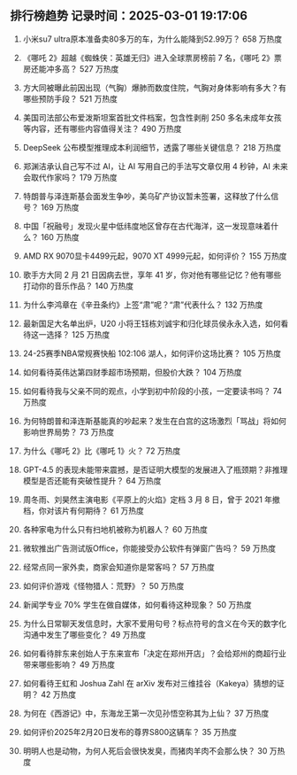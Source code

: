 
## 排行榜趋势 记录时间：2025-03-01 19:17:06
  
  1. 小米su7 ultra原本准备卖80多万的车，为什么能降到52.99万？ 658 万热度
    
  2. 《哪吒 2》超越《蜘蛛侠：英雄无归》进入全球票房榜前 7 名，《哪吒 2》票房还能冲多高？ 527 万热度
    
  3. 方大同被曝此前因出现（气胸）爆肺而数度住院，气胸对身体影响有多大？有哪些预防手段？ 521 万热度
    
  4. 美国司法部公布爱泼斯坦案首批文件档案，包含性剥削 250 多名未成年女孩等内容，还有哪些内容值得关注？ 490 万热度
    
  5. DeepSeek 公布模型推理成本利润细节，透露了哪些关键信息？ 218 万热度
    
  6. 郑渊洁承认自己写不过 AI，让 AI 写用自己的手法写文章仅用 4 秒钟，AI 未来会取代作家吗？ 179 万热度
    
  7. 特朗普与泽连斯基会面发生争吵，美乌矿产协议暂未签署，这释放了什么信号？ 169 万热度
    
  8. 中国「祝融号」发现火星中低纬度地区曾存在古代海洋，这一发现意味着什么？ 160 万热度
    
  9. AMD RX 9070显卡4499元起，9070 XT 4999元起，如何评价？ 155 万热度
    
  10. 歌手方大同 2 月 21 日因病去世，享年 41 岁，你对他有哪些记忆？他有哪些打动你的音乐作品？ 140 万热度
    
  11. 为什么李鸿章在《辛丑条约》上签“肃”呢？“肃”代表什么？ 132 万热度
    
  12. 最新国足大名单出炉，U20 小将王钰栋刘诚宇和归化球员侯永永入选，如何看待这一选择？ 125 万热度
    
  13. 24-25赛季NBA常规赛快船 102:106 湖人，如何评价这场比赛？ 105 万热度
    
  14. 如何看待英伟达第四财季超市场预期，但股价大跌？ 104 万热度
    
  15. 如何看待我与父亲不同的观点，小学到初中阶段的小孩，一定要读书吗？ 74 万热度
    
  16. 为何特朗普和泽连斯基能真的吵起来？发生在白宫的这场激烈「骂战」将如何影响世界局势？ 73 万热度
    
  17. 为什么《哪吒 2》比《哪吒 1》火？ 72 万热度
    
  18. GPT-4.5 的表现未能带来震撼，是否证明大模型的发展进入了瓶颈期？非推理模型是否还能有突破性提升？ 64 万热度
    
  19. 周冬雨、刘昊然主演电影《平原上的火焰》定档 3 月 8 日，曾于 2021 年撤档，你对该片有何期待？ 61 万热度
    
  20. 各种家电为什么只有扫地机被称为机器人？ 60 万热度
    
  21. 微软推出广告测试版Office，你能接受办公软件有弹窗广告吗？ 59 万热度
    
  22. 经常点同一家外卖，商家会知道你是常客吗？ 57 万热度
    
  23. 如何评价游戏《怪物猎人：荒野》？ 50 万热度
    
  24. 新闻学专业 70% 学生在做自媒体，如何看待这种现象？ 50 万热度
    
  25. 为什么日常聊天发信息时，大家不爱用句号？标点符号的含义在今天的数字化沟通中发生了哪些变化？ 49 万热度
    
  26. 如何看待胖东来创始人于东来宣布「决定在郑州开店」？会给郑州的商超行业带来哪些影响？ 49 万热度
    
  27. 如何看待王虹和 Joshua Zahl 在 arXiv 发布对三维挂谷（Kakeya）猜想的证明？ 42 万热度
    
  28. 为何在《西游记》中，东海龙王第一次见孙悟空称其为上仙？ 37 万热度
    
  29. 如何评价2025年2月20日发布的尊界S800这辆车？ 35 万热度
    
  30. 明明人也是动物，为何人死后会很快发臭，而猪肉羊肉不会那么快？ 30 万热度
    